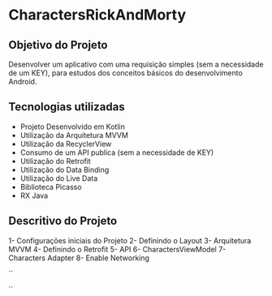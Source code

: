 # CharactersRickAndMorty

## Objetivo do Projeto

Desenvolver um aplicativo com uma requisição simples (sem a necessidade de um KEY), para estudos dos conceitos básicos do desenvolvimento Android.

## Tecnologias utilizadas

- Projeto Desenvolvido em Kotlin
- Utilização da Arquitetura MVVM
- Utilização da RecyclerView
- Consumo de um API publica (sem a necessidade de KEY)
- Utilização do Retrofit
- Utilização do Data Binding
- Utilização do Live Data
- Biblioteca Picasso
- RX Java

## Descritivo do Projeto

1- Configurações iniciais do Projeto
2- Definindo o Layout
3- Arquitetura MVVM
4- Definindo o Retrofit
5- API
6- CharactersViewModel
7- Characters Adapter
8- Enable Networking

``

``
